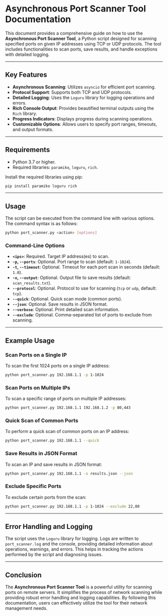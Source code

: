 # Asynchronous Port Scanner Tool Documentation

This document provides a comprehensive guide on how to use the **Asynchronous Port Scanner Tool**, a Python script designed for scanning specified ports on given IP addresses using TCP or UDP protocols. The tool includes functionalities to scan ports, save results, and handle exceptions with detailed logging.

---

## Key Features

- **Asynchronous Scanning**: Utilizes `asyncio` for efficient port scanning.
- **Protocol Support**: Supports both TCP and UDP protocols.
- **Detailed Logging**: Uses the `Loguru` library for logging operations and errors.
- **Rich Console Output**: Provides beautified terminal outputs using the `Rich` library.
- **Progress Indicators**: Displays progress during scanning operations.
- **Customizable Options**: Allows users to specify port ranges, timeouts, and output formats.

---

## Requirements

- Python 3.7 or higher.
- Required libraries: `paramiko`, `loguru`, `rich`.

Install the required libraries using pip:

```bash
pip install paramiko loguru rich
```

---

## Usage

The script can be executed from the command line with various options. The command syntax is as follows:

```bash
python port_scanner.py <action> [options]
```

### Command-Line Options

- **`<ips>`**: Required. Target IP address(es) to scan.
- **`-p`, `--ports`**: Optional. Port range to scan (default: `1-1024`).
- **`-t`, `--timeout`**: Optional. Timeout for each port scan in seconds (default: `1.0`).
- **`-o`, `--output`**: Optional. Output file to save results (default: `scan_results.txt`).
- **`--protocol`**: Optional. Protocol to use for scanning (`tcp` or `udp`, default: `tcp`).
- **`--quick`**: Optional. Quick scan mode (common ports).
- **`--json`**: Optional. Save results in JSON format.
- **`--verbose`**: Optional. Print detailed scan information.
- **`--exclude`**: Optional. Comma-separated list of ports to exclude from scanning.

---

## Example Usage

### Scan Ports on a Single IP

To scan the first 1024 ports on a single IP address:

```bash
python port_scanner.py 192.168.1.1 -p 1-1024
```

### Scan Ports on Multiple IPs

To scan a specific range of ports on multiple IP addresses:

```bash
python port_scanner.py 192.168.1.1 192.168.1.2 -p 80,443
```

### Quick Scan of Common Ports

To perform a quick scan of common ports on an IP address:

```bash
python port_scanner.py 192.168.1.1 --quick
```

### Save Results in JSON Format

To scan an IP and save results in JSON format:

```bash
python port_scanner.py 192.168.1.1 -o results.json --json
```

### Exclude Specific Ports

To exclude certain ports from the scan:

```bash
python port_scanner.py 192.168.1.1 -p 1-1024 --exclude 22,80
```

---

## Error Handling and Logging

The script uses the `Loguru` library for logging. Logs are written to `port_scanner.log` and the console, providing detailed information about operations, warnings, and errors. This helps in tracking the actions performed by the script and diagnosing issues.

---

## Conclusion

The **Asynchronous Port Scanner Tool** is a powerful utility for scanning ports on remote servers. It simplifies the process of network scanning while providing robust error handling and logging capabilities. By following this documentation, users can effectively utilize the tool for their network management needs.
